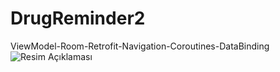 # DrugReminder2
ViewModel-Room-Retrofit-Navigation-Coroutines-DataBinding
![Resim Açıklaması](1.jpeg)
